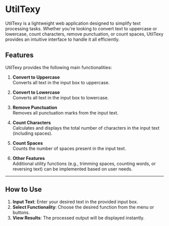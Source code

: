 # UtilTexy

UtilTexy is a lightweight web application designed to simplify text processing tasks. Whether you're looking to convert text to uppercase or lowercase, count characters, remove punctuation, or count spaces, UtilTexy provides an intuitive interface to handle it all efficiently.

## Features

UtilTexy provides the following main functionalities:

1. **Convert to Uppercase**  
   Converts all text in the input box to uppercase.

2. **Convert to Lowercase**  
   Converts all text in the input box to lowercase.

3. **Remove Punctuation**  
   Removes all punctuation marks from the input text.

4. **Count Characters**  
   Calculates and displays the total number of characters in the input text (including spaces).

5. **Count Spaces**  
   Counts the number of spaces present in the input text.

6. **Other Features**  
   Additional utility functions (e.g., trimming spaces, counting words, or reversing text) can be implemented based on user needs.

---

## How to Use

1. **Input Text**: Enter your desired text in the provided input box.
2. **Select Functionality**: Choose the desired function from the menu or buttons.
3. **View Results**: The processed output will be displayed instantly.